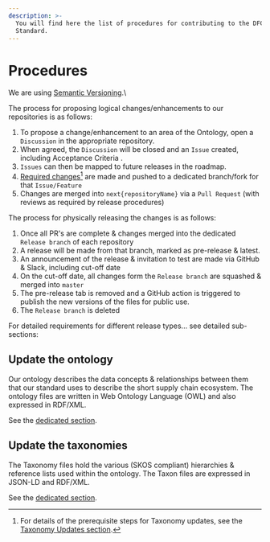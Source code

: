 ```yaml
---
description: >-
  You will find here the list of procedures for contributing to the DFC
  Standard.
---
```


# Procedures

We are using [Semantic Versioning](https://semver.org/).\\

The process for proposing logical changes/enhancements to our repositories is as follows:

1. To propose a change/enhancement to an area of the Ontology, open a `Discussion` in the appropriate repository.
2. When agreed, the `Discussion` will be closed and an `Issue` created, including Acceptance Criteria .
3. `Issues` can then be mapped to future releases in the roadmap.
4. [Required changes](#user-content-fn-1)[^1] are made and pushed to a dedicated branch/fork for that `Issue/Feature`
5. Changes are merged into `next{repositoryName}` via a `Pull Request` (with reviews as required by release procedures)

The process for physically releasing the changes is as follows:

1. Once all PR's are complete & changes merged into the dedicated `Release branch` of each repository
2. A release will be made from that branch, marked as pre-release & latest.
3. An announcement of the release & invitation to test are made via GitHub & Slack, including cut-off date
4. On the cut-off date, all changes form the `Release branch` are squashed & merged into `master`
5. The pre-release tab is removed and a GitHub action is triggered to publish the new versions of the files for public use.
6. The `Release branch` is deleted

For detailed requirements for different release types... see detailed sub-sections:

## Update the ontology

Our ontology describes the data concepts & relationships between them that our standard uses to describe the short supply chain ecosystem. The ontology files are written in Web Ontology Language (OWL) and also expressed in RDF/XML.

See the [dedicated section](updates-to-the-ontology/).

## Update the taxonomies

The Taxonomy files hold the various (SKOS compliant) hierarchies & reference lists used within the ontology. The Taxon files are expressed in JSON-LD and RDF/XML.

See the [dedicated section](taxonomy-enrichment/).

[^1]: For details of the prerequisite steps for Taxonomy updates, see the [Taxonomy Updates section](taxonomy-enrichment/taxonomy-updates.md).
